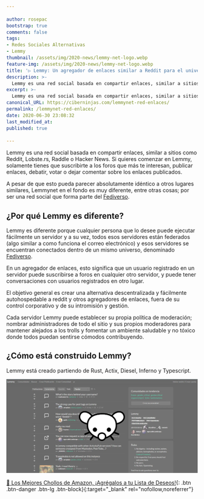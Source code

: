 ```yaml
---

author: rosepac
bootstrap: true
comments: false
tags:
- Redes Sociales Alternativas
- Lemmy
thumbnail: /assets/img/2020-news/lemmy-net-logo.webp
feature-img: /assets/img/2020-news/lemmy-net-logo.webp
title: '▷ Lemmy: Un agregador de enlaces similar a Reddit para el universo de redes sociales federado'
description: >-
  Lemmy es una red social basada en compartir enlaces, similar a sitios como Reddit, Lobste.rs, Raddle o Hacker News.
excerpt: >-
  Lemmy es una red social basada en compartir enlaces, similar a sitios como Reddit, Lobste.rs, Raddle o Hacker News.
canonical_URL: https://ciberninjas.com/lemmynet-red-enlaces/
permalink: /lemmynet-red-enlaces/
date: 2020-06-30 23:08:32
last_modified_at: 
published: true

---
```


Lemmy es una red social basada en compartir enlaces, similar a sitios como Reddit, Lobste.rs, Raddle o Hacker News. Si quieres comenzar en Lemmy, solamente tienes que suscribirte a los foros que más te interesan, publicar enlaces, debatir, votar o dejar comentar sobre los enlaces publicados.

A pesar de que esto pueda parecer absolutamente idéntico a otros lugares similares, Lemmynet en el fondo es muy diferente, entre otras cosas; por ser una red social que forma parte del [Fediverso](https://ciberninjas.com/wiki/fediverso/).

## **¿Por qué Lemmy es diferente?**

Lemmy es diferente porque cualquier persona que lo desee puede ejecutar fácilmente un servidor y a su vez, todos esos servidores están federados (algo similar a como funciona el correo electrónico) y esos servidores se encuentran conectados dentro de un mismo universo, denominado [Fediverso](https://ciberninjas.com/wiki/fediverso/).

En un agregador de enlaces, esto significa que un usuario registrado en un servidor puede suscribirse a foros en cualquier otro servidor, y puede tener conversaciones con usuarios registrados en otro lugar.

El objetivo general es crear una alternativa descentralizada y fácilmente autohospedable a reddit y otros agregadores de enlaces, fuera de su control corporativo y de su intromisión y gestión.

Cada servidor Lemmy puede establecer su propia política de moderación; nombrar administradores de todo el sitio y sus propios moderadores para mantener alejados a los trolls y fomentar un ambiente saludable y no tóxico donde todos puedan sentirse cómodos contribuyendo.

## **¿Cómo está construido Lemmy?**

Lemmy está creado partiendo de Rust, Actix, Diesel, Inferno y Typescript.

![Lemmynet: Un agregador de enlaces similar a Reddit para el universo de redes sociales federado](/assets/img/2020-news/lemmy-net-logo.webp "Lemmynet: Un agregador de enlaces similar a Reddit para el universo de redes sociales federado")
<!-- https://dev.lemmy.ml/docs/about.html -->
[🛒 Los Mejores Chollos de Amazon, ¡Agrégalos a tu Lista de Deseos!](https://www.amazon.es/shop/cibercursos "Los Mejores Chollos de Amazon, Ofertas Flash, Black Monday y Amazon Prime Day"){: .btn .btn-danger .btn-lg .btn-block}{:target="_blank" rel="nofollow,noreferrer"}